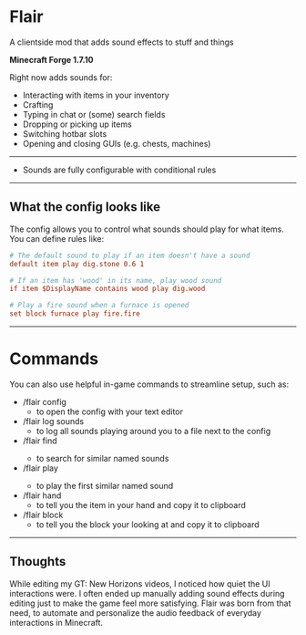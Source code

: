 # Flair
A clientside mod that adds sound effects to stuff and things

**Minecraft Forge 1.7.10**

Right now adds sounds for:
- Interacting with items in your inventory
- Crafting
- Typing in chat or (some) search fields
- Dropping or picking up items
- Switching hotbar slots
- Opening and closing GUIs (e.g. chests, machines)

___

- Sounds are fully configurable with conditional rules

___

## What the config looks like 
The config allows you to control what sounds should play for what items.<br>
You can define rules like:


```ini
# The default sound to play if an item doesn't have a sound
default item play dig.stone 0.6 1

# If an item has 'wood' in its name, play wood sound
if item $DisplayName contains wood play dig.wood

# Play a fire sound when a furnace is opened
set block furnace play fire.fire
```

___

# Commands
You can also use helpful in-game commands to streamline setup, such as:

- /flair config
  - to open the config with your text editor
- /flair log sounds
  - to log all sounds playing around you to a file next to the config
- /flair find <approximate sound name> 
  - to search for similar named sounds
- /flair play <approximate sound name> 
  - to play the first similar named sound
- /flair hand
  - to tell you the item in your hand and copy it to clipboard
- /flair block
  - to tell you the block your looking at and copy it to clipboard

___

## Thoughts

While editing my GT: New Horizons videos, I noticed how quiet the UI interactions were. I often ended up manually adding sound effects during editing just to make the game feel more satisfying. Flair was born from that need, to automate and personalize the audio feedback of everyday interactions in Minecraft.



